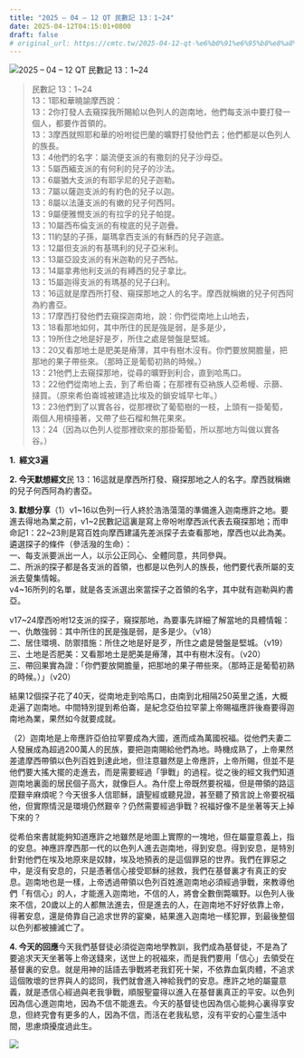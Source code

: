 ```yaml
---
title: "2025 – 04 – 12 QT 民數記 13：1~24"
date: 2025-04-12T04:15:01+0800
draft: false
# original_url: https://cmtc.tw/2025-04-12-qt-%e6%b0%91%e6%95%b8%e8%a8%98-13%ef%bc%9a124
---
```


![2025 – 04 – 12 QT 民數記 13：1~24](/images/qt.jpg  "2025 – 04 – 12 QT 民數記 13：1~24")

> 民數記 13：1~24  
> 13：1耶和華曉諭摩西說：  
> 13：2你打發人去窺探我所賜給以色列人的迦南地，他們每支派中要打發一個人，都要作首領的。  
> 13：3摩西就照耶和華的吩咐從巴蘭的曠野打發他們去；他們都是以色列人的族長。  
> 13：4他們的名字：屬流便支派的有撒刻的兒子沙母亞。  
> 13：5屬西緬支派的有何利的兒子的沙法。  
> 13：6屬猶大支派的有耶孚尼的兒子迦勒。  
> 13：7屬以薩迦支派的有約色的兒子以迦。  
> 13：8屬以法蓮支派的有嫩的兒子何西阿。  
> 13：9屬便雅憫支派的有拉孚的兒子帕提。  
> 13：10屬西布倫支派的有梭底的兒子迦疊。  
> 13：11約瑟的子孫，屬瑪拿西支派的有穌西的兒子迦底。  
> 13：12屬但支派的有基瑪利的兒子亞米利。  
> 13：13屬亞設支派的有米迦勒的兒子西帖。  
> 13：14屬拿弗他利支派的有縛西的兒子拿比。  
> 13：15屬迦得支派的有瑪基的兒子臼利。  
> 13：16這就是摩西所打發、窺探那地之人的名字。摩西就稱嫩的兒子何西阿為約書亞。  
> 13：17摩西打發他們去窺探迦南地，說：你們從南地上山地去，  
> 13：18看那地如何，其中所住的民是強是弱，是多是少，  
> 13：19所住之地是好是歹，所住之處是營盤是堅城。  
> 13：20又看那地土是肥美是瘠薄，其中有樹木沒有。你們要放開膽量，把那地的果子帶些來。（那時正是葡萄初熟的時候。）  
> 13：21他們上去窺探那地，從尋的曠野到利合，直到哈馬口。  
> 13：22他們從南地上去，到了希伯崙；在那裡有亞衲族人亞希幔、示篩、撻買。（原來希伯崙城被建造比埃及的鎖安城早七年。）  
> 13：23他們到了以實各谷，從那裡砍了葡萄樹的一枝，上頭有一掛葡萄，兩個人用槓擡著，又帶了些石榴和無花果來。  
> 13：24（因為以色列人從那裡砍來的那掛葡萄，所以那地方叫做以實各谷。）

**1.  經文3遍**

**2. 今天默想經文**民 13：16這就是摩西所打發、窺探那地之人的名字。摩西就稱嫩的兒子何西阿為約書亞。

**3. 默想分享**（1）v1~16以色列一行人終於浩浩蕩蕩的準備進入迦南應許之地。要進去得地為業之前，v1~2民數記這裏是寫上帝吩咐摩西派代表去窺探那地；而申命記1：22~23則是寫百姓向摩西建議先差派探子去查看那地，摩西也以此為美。遴選探子的條件（參活潑的生命）：  
一、每支派要派出一人，以示公正同心、全體同意，共同參與。  
二、所派的探子都是各支派的首領，也都是以色列人的族長，他們要代表所屬的支派去蓃集情報。  
v4~16所列的名單，就是各支派選出來當探子之首領的名字，其中就有迦勒與約書亞。

v17~24摩西吩咐12支派的探子，窺探那地，為要事先詳細了解當地的具體情報：  
一、仇敵強弱：其中所住的民是強是弱，是多是少。（v18）  
二、居住環境、防禦措施：所住之地是好是歹，所住之處是營盤是堅城。（v19）  
三、土地是否肥美：又看那地土是肥美是瘠薄，其中有樹木沒有。（v20）  
三、帶回果實為證：「你們要放開膽量，把那地的果子帶些來。（那時正是葡萄初熟的時候。）」（v20）

結果12個探子花了40天，從南地走到哈馬口，由南到北相隔250英里之遙，大概走遍了迦南地。中間特別提到希伯崙，是紀念亞伯拉罕蒙上帝賜福應許後裔要得迦南地為業，果然如今就要成就。

（2）迦南地是上帝應許亞伯拉罕要成為大國，進而成為萬國祝福。從他們夫妻二人發展成為超過200萬人的民族，要把迦南賜給他們為地。時機成熟了，上帝果然差遣摩西帶領以色列百姓到達此地，但注意雖然是上帝應許，上帝所賜，但並不是他們要大搖大擺的走進去，而是需要經過「爭戰」的過程。從之後的經文我們知道迦南地裏面的居民個子高大，就像巨人。為什麼上帝既然要祝福，但是帶領的路這麼艱辛麻煩呢？今天很多人信耶穌，讀聖經或聽見證，甚至聽了預言說上帝要祝福他，但實際情況是環境仍然艱辛？仍然需要經過爭戰？祝福好像不是坐著等天上掉下來的？

從希伯來書就能夠知道應許之地雖然是地圖上實際的一塊地，但在屬靈意義上，指的安息。神應許摩西那一代的以色列人進去迦南地，得到安息。得到安息，是特別針對他們在埃及地原來是奴隸，埃及地預表的是這個罪惡的世界。我們在罪惡之中，是沒有安息的，只是憑著信心接受耶穌的拯救，我們在基督裏才有真正的安息。迦南地也是一樣，上帝透過帶領以色列百姓進迦南地必須經過爭戰，來教導他們「有信心」的人，才能進入迦南地，不信的人，將會全數倒斃曠野。以色列人後來不信，20歲以上的人都無法進去，但是進去的人，在迦南地不好好依靠上帝，得著安息，還是倚靠自己追求世界的宴樂，結果進入迦南地一樣犯罪，到最後整個以色列都被擄滅亡了。

**4. 今天的回應**今天我們基督徒必須從迦南地學教訓，我們成為基督徒，不是為了要追求天天坐著等上帝送錢來，送世上的祝福來，而是我們要用「信心」去領受在基督裏的安息。就是用神的話語去爭戰將老我釘死十架，不依靠血氣肉體，不追求這個敗壞的世界與人的認同，我們就會進入神給我們的安息。應許之地的屬靈意義，就是憑信心經過與老我爭戰，順服聖靈得以進入在基督裏真正的平安。以色列因為信心進迦南地，因為不信不能進去。今天的基督徒也因為信心能夠心裏得享安息，但終究會有更多的人，因為不信，而活在老我私慾，沒有平安的心靈生活中間，思慮煩擾度過此生。

![](/images/021.webp)